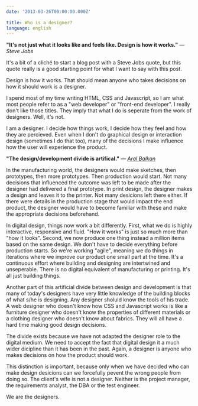 ```yaml
---
date: '2013-03-26T00:00:00.000Z'
 
title: Who is a designer?
language: english
---
```


**"It's not just what it looks like and feels like. Design is how it works."** _— Steve Jobs_

It's a bit of a cliché to start a blog post with a Steve Jobs quote, but this quote really is a good starting point for what I want to say with this post.

Design is how it works. That should mean anyone who takes decisions on how it should work is a designer.

I spend most of my time writing HTML, CSS and Javascript, so I am what most people refer to as a "web developer" or "front-end developer". I really don't like those titles. They imply that what I do is seperate from the work of designers. Well, it's not.

I am a designer. I decide how things work, I decide how they feel and how they are percieved. Even when I don't do graphical design or interaction design (sometimes I do that too), many of the decisions I make influence how the user will experience the product.

**"The design/development divide is artifical."** _— [Aral Balkan](https://twitter.com/aral/status/315032456644419584)_

In the manufacturing world, the designers would make sketches, then prototypes, then more prototypes. Then production would start. Not many decisions that influenced the outcome was left to be made after the designer had delivered a final prototype. In print design, the designer makes a design and leaves it to the printer. Not many desicions left there either. If there were details in the production stage that would impact the end product, the designer would have to become familiar with these and make the appropriate decisions beforehand.

In digital design, things now work a bit differently. First, what we do is highly interactive, responsive and fluid. "How it works" is just so much more than "how it looks". Second, we now produce one thing instead a million items based on the same design. We don't have to decide everything before production starts. So we're working "agile", meaning we do things in iterations where we improve our product one small part at the time. It's a continuous effort where building and designing are intertwined and unseperable. There is no digital equivalent of manufacturing or printing. It's all just building things.

Another part of this artificial divide between design and development is that many of today's designers have very little knowledge of the building blocks of what s/he is designing. Any designer sholuld know the tools of his trade. A web designer who doesn't know how CSS and Javascript works is like a furniture designer who doesn't know the properties of different materials or a clothing designer who doesn't know about fabrics. They will all have a hard time making good design decisions.

The divide exists because we have not adapted the designer role to the digital medium. We need to accept the fact that digital design it a much wider dicipline than it has been in the past. Again, a designer is anyone who makes decisions on how the product should work.

This distinction is important, because only when we have decided who can make design desicions can we forcefully pevent the wrong people from doing so. The client's wife is not a designer. Neither is the project manager, the requirements analyst, the DBA or the test engineer.

We are the designers.
